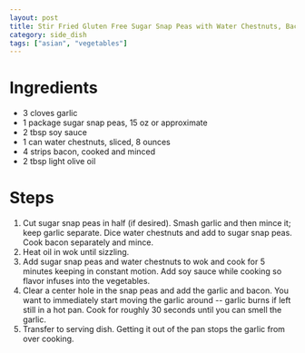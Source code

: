 ```yaml
---
layout: post
title: Stir Fried Gluten Free Sugar Snap Peas with Water Chestnuts, Bacon, Garlic and Soy Sauce
category: side_dish
tags: ["asian", "vegetables"]
---
```

# Ingredients
* 3 cloves garlic
* 1 package sugar snap peas, 15 oz or approximate
* 2 tbsp soy sauce
* 1 can water chestnuts, sliced, 8 ounces
* 4 strips bacon, cooked and minced
* 2 tbsp light olive oil

# Steps

1.  Cut sugar snap peas in half (if desired).  Smash garlic and then mince it; keep garlic separate.  Dice water chestnuts and add to sugar snap peas.  Cook bacon separately and mince.
2.  Heat oil in wok until sizzling.
3.  Add sugar snap peas and water chestnuts to wok and cook for 5 minutes keeping in constant motion.  Add soy sauce while cooking so flavor infuses into the vegetables.
4.  Clear a center hole in the snap peas and add the garlic and bacon.  You want to immediately start moving the garlic around -- garlic burns if left still in a hot pan.  Cook for roughly 30 seconds until you can smell the garlic.
5.  Transfer to serving dish.  Getting it out of the pan stops the garlic from over cooking.